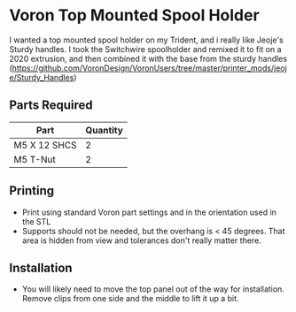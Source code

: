 # Voron Top Mounted Spool Holder

I wanted a top mounted spool holder on my Trident, and i really like Jeoje's Sturdy handles.
I took the Switchwire spoolholder and remixed it to fit on a 2020 extrusion, and then combined it with the base from the sturdy handles
(https://github.com/VoronDesign/VoronUsers/tree/master/printer_mods/jeoje/Sturdy_Handles)

## Parts Required
| Part | Quantity |
|------|------|
| M5 X 12 SHCS | 2 |
| M5 T-Nut | 2 |

## Printing

- Print using standard Voron part settings and in the orientation used in the STL
- Supports should not be needed, but the overhang is < 45 degrees.  That area is hidden from view and tolerances don't really matter there.

## Installation
- You will likely need to move the top panel out of the way for installation. Remove clips from one side and the middle to lift it up a bit.
